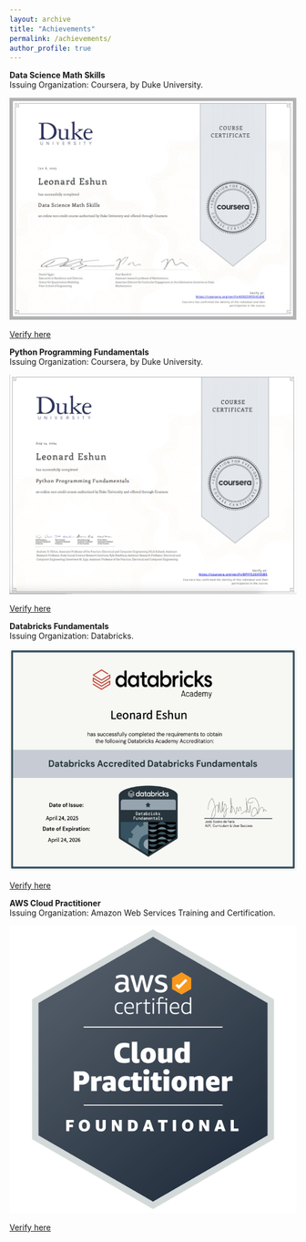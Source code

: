 ```yaml
---
layout: archive
title: "Achievements"
permalink: /achievements/
author_profile: true
---
```


<!-- {% if site.talkmap_link == true %}

<p style="text-decoration:underline;"><a href="/talkmap.html">See a map of all the places I've given a talk!</a></p>

{% endif %}

{% for post in site.talks reversed %}
  {% include archive-single-talk.html %}
{% endfor %} -->


**Data Science Math Skills**    
Issuing Organization: Coursera, by Duke University.    

<p align="center">
  <img src="/images/duke_certificate_1.png" />
</p>

<a href="https://www.coursera.org/account/accomplishments/certificate/4392D9YDHLBM" target="_blank">Verify here</a>   

**Python Programming Fundamentals**  
Issuing Organization: Coursera, by Duke University.    

<p align="center">
  <img src="/images/duke_certificate_2.png" />
</p>

<a href="https://coursera.org/verify/BPYYS2XQ3SB5" target="_blank">Verify here</a>


**Databricks Fundamentals**    
Issuing Organization: Databricks.      

<p align="center">
  <img src="/images/databricks_1.png" />
</p>
<a href="https://credentials.databricks.com/c2193323-7436-4548-81ed-b90560dce420#acc.R1JIEGKU" target="_blank">Verify here</a>   


**AWS Cloud Practitioner**    
Issuing Organization: Amazon Web Services Training and Certification.      

<p align="center">
  <img src="/images/aws-certified-cloud-practitioner.png" />
</p>
<a href="https://cp.certmetrics.com/amazon/en/public/verify/credential/c382200b7a5b4235947b8d45759d51da" target="_blank">Verify here</a>   